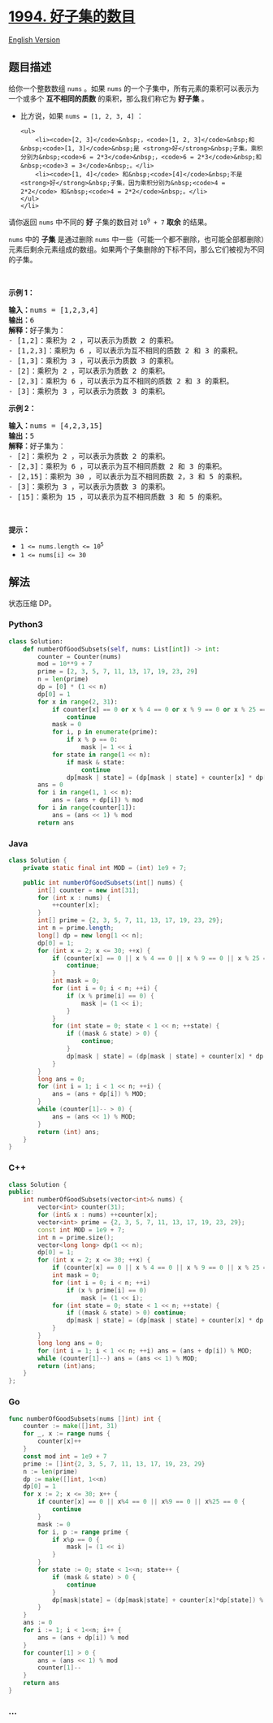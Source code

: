 # [1994. 好子集的数目](https://leetcode.cn/problems/the-number-of-good-subsets)

[English Version](/solution/1900-1999/1994.The%20Number%20of%20Good%20Subsets/README_EN.md)

## 题目描述

<!-- 这里写题目描述 -->

<p>给你一个整数数组&nbsp;<code>nums</code>&nbsp;。如果&nbsp;<code>nums</code>&nbsp;的一个子集中，所有元素的乘积可以表示为一个或多个 <strong>互不相同的质数</strong> 的乘积，那么我们称它为&nbsp;<strong>好子集</strong>&nbsp;。</p>

<ul>
	<li>比方说，如果&nbsp;<code>nums = [1, 2, 3, 4]</code>&nbsp;：

    <ul>
    	<li><code>[2, 3]</code>&nbsp;，<code>[1, 2, 3]</code>&nbsp;和&nbsp;<code>[1, 3]</code>&nbsp;是 <strong>好</strong>&nbsp;子集，乘积分别为&nbsp;<code>6 = 2*3</code>&nbsp;，<code>6 = 2*3</code>&nbsp;和&nbsp;<code>3 = 3</code>&nbsp;。</li>
    	<li><code>[1, 4]</code> 和&nbsp;<code>[4]</code>&nbsp;不是 <strong>好</strong>&nbsp;子集，因为乘积分别为&nbsp;<code>4 = 2*2</code> 和&nbsp;<code>4 = 2*2</code>&nbsp;。</li>
    </ul>
    </li>

</ul>

<p>请你返回 <code>nums</code>&nbsp;中不同的&nbsp;<strong>好</strong>&nbsp;子集的数目对<em>&nbsp;</em><code>10<sup>9</sup> + 7</code>&nbsp;<strong>取余</strong>&nbsp;的结果。</p>

<p><code>nums</code>&nbsp;中的 <strong>子集</strong>&nbsp;是通过删除 <code>nums</code>&nbsp;中一些（可能一个都不删除，也可能全部都删除）元素后剩余元素组成的数组。如果两个子集删除的下标不同，那么它们被视为不同的子集。</p>

<p>&nbsp;</p>

<p><strong>示例 1：</strong></p>

<pre>
<b>输入：</b>nums = [1,2,3,4]
<b>输出：</b>6
<b>解释：</b>好子集为：
- [1,2]：乘积为 2 ，可以表示为质数 2 的乘积。
- [1,2,3]：乘积为 6 ，可以表示为互不相同的质数 2 和 3 的乘积。
- [1,3]：乘积为 3 ，可以表示为质数 3 的乘积。
- [2]：乘积为 2 ，可以表示为质数 2 的乘积。
- [2,3]：乘积为 6 ，可以表示为互不相同的质数 2 和 3 的乘积。
- [3]：乘积为 3 ，可以表示为质数 3 的乘积。
</pre>

<p><strong>示例 2：</strong></p>

<pre>
<b>输入：</b>nums = [4,2,3,15]
<b>输出：</b>5
<b>解释：</b>好子集为：
- [2]：乘积为 2 ，可以表示为质数 2 的乘积。
- [2,3]：乘积为 6 ，可以表示为互不相同质数 2 和 3 的乘积。
- [2,15]：乘积为 30 ，可以表示为互不相同质数 2，3 和 5 的乘积。
- [3]：乘积为 3 ，可以表示为质数 3 的乘积。
- [15]：乘积为 15 ，可以表示为互不相同质数 3 和 5 的乘积。
</pre>

<p>&nbsp;</p>

<p><strong>提示：</strong></p>

<ul>
	<li><code>1 &lt;= nums.length &lt;= 10<sup>5</sup></code></li>
	<li><code>1 &lt;= nums[i] &lt;= 30</code></li>
</ul>

## 解法

<!-- 这里可写通用的实现逻辑 -->

状态压缩 DP。

<!-- tabs:start -->

### **Python3**

<!-- 这里可写当前语言的特殊实现逻辑 -->

```python
class Solution:
    def numberOfGoodSubsets(self, nums: List[int]) -> int:
        counter = Counter(nums)
        mod = 10**9 + 7
        prime = [2, 3, 5, 7, 11, 13, 17, 19, 23, 29]
        n = len(prime)
        dp = [0] * (1 << n)
        dp[0] = 1
        for x in range(2, 31):
            if counter[x] == 0 or x % 4 == 0 or x % 9 == 0 or x % 25 == 0:
                continue
            mask = 0
            for i, p in enumerate(prime):
                if x % p == 0:
                    mask |= 1 << i
            for state in range(1 << n):
                if mask & state:
                    continue
                dp[mask | state] = (dp[mask | state] + counter[x] * dp[state]) % mod
        ans = 0
        for i in range(1, 1 << n):
            ans = (ans + dp[i]) % mod
        for i in range(counter[1]):
            ans = (ans << 1) % mod
        return ans
```

### **Java**

<!-- 这里可写当前语言的特殊实现逻辑 -->

```java
class Solution {
    private static final int MOD = (int) 1e9 + 7;

    public int numberOfGoodSubsets(int[] nums) {
        int[] counter = new int[31];
        for (int x : nums) {
            ++counter[x];
        }
        int[] prime = {2, 3, 5, 7, 11, 13, 17, 19, 23, 29};
        int n = prime.length;
        long[] dp = new long[1 << n];
        dp[0] = 1;
        for (int x = 2; x <= 30; ++x) {
            if (counter[x] == 0 || x % 4 == 0 || x % 9 == 0 || x % 25 == 0) {
                continue;
            }
            int mask = 0;
            for (int i = 0; i < n; ++i) {
                if (x % prime[i] == 0) {
                    mask |= (1 << i);
                }
            }
            for (int state = 0; state < 1 << n; ++state) {
                if ((mask & state) > 0) {
                    continue;
                }
                dp[mask | state] = (dp[mask | state] + counter[x] * dp[state]) % MOD;
            }
        }
        long ans = 0;
        for (int i = 1; i < 1 << n; ++i) {
            ans = (ans + dp[i]) % MOD;
        }
        while (counter[1]-- > 0) {
            ans = (ans << 1) % MOD;
        }
        return (int) ans;
    }
}
```

### **C++**

```cpp
class Solution {
public:
    int numberOfGoodSubsets(vector<int>& nums) {
        vector<int> counter(31);
        for (int& x : nums) ++counter[x];
        vector<int> prime = {2, 3, 5, 7, 11, 13, 17, 19, 23, 29};
        const int MOD = 1e9 + 7;
        int n = prime.size();
        vector<long long> dp(1 << n);
        dp[0] = 1;
        for (int x = 2; x <= 30; ++x) {
            if (counter[x] == 0 || x % 4 == 0 || x % 9 == 0 || x % 25 == 0) continue;
            int mask = 0;
            for (int i = 0; i < n; ++i)
                if (x % prime[i] == 0)
                    mask |= (1 << i);
            for (int state = 0; state < 1 << n; ++state) {
                if ((mask & state) > 0) continue;
                dp[mask | state] = (dp[mask | state] + counter[x] * dp[state]) % MOD;
            }
        }
        long long ans = 0;
        for (int i = 1; i < 1 << n; ++i) ans = (ans + dp[i]) % MOD;
        while (counter[1]--) ans = (ans << 1) % MOD;
        return (int)ans;
    }
};
```

### **Go**

```go
func numberOfGoodSubsets(nums []int) int {
	counter := make([]int, 31)
	for _, x := range nums {
		counter[x]++
	}
	const mod int = 1e9 + 7
	prime := []int{2, 3, 5, 7, 11, 13, 17, 19, 23, 29}
	n := len(prime)
	dp := make([]int, 1<<n)
	dp[0] = 1
	for x := 2; x <= 30; x++ {
		if counter[x] == 0 || x%4 == 0 || x%9 == 0 || x%25 == 0 {
			continue
		}
		mask := 0
		for i, p := range prime {
			if x%p == 0 {
				mask |= (1 << i)
			}
		}
		for state := 0; state < 1<<n; state++ {
			if (mask & state) > 0 {
				continue
			}
			dp[mask|state] = (dp[mask|state] + counter[x]*dp[state]) % mod
		}
	}
	ans := 0
	for i := 1; i < 1<<n; i++ {
		ans = (ans + dp[i]) % mod
	}
	for counter[1] > 0 {
		ans = (ans << 1) % mod
		counter[1]--
	}
	return ans
}
```

### **...**

```

```

<!-- tabs:end -->
